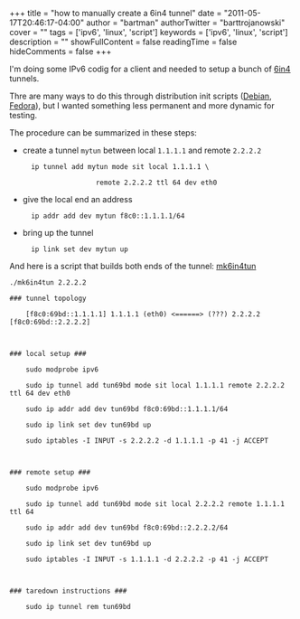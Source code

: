 +++
title = "how to manually create a 6in4 tunnel"
date = "2011-05-17T20:46:17-04:00"
author = "bartman"
authorTwitter = "barttrojanowski"
cover = ""
tags = ['ipv6', 'linux', 'script']
keywords = ['ipv6', 'linux', 'script']
description = ""
showFullContent = false
readingTime = false
hideComments = false
+++

I'm doing some IPv6 codig for a client and needed to setup a bunch of [6in4](http://en.wikipedia.org/wiki/6in4) tunnels.



Thre are many ways to do this through distribution init scripts ([Debian](http://wiki.debian.org/DebianIPv6), [Fedora](http://dice.neko-san.net/2011/03/fedora-sysconfig-for-6in4-tunnel-router/)), but I wanted something less permanent and more dynamic for testing.



The procedure can be summarized in these steps:



- create a tunnel `mytun` between local `1.1.1.1` and remote `2.2.2.2`



        ip tunnel add mytun mode sit local 1.1.1.1 \

                        remote 2.2.2.2 ttl 64 dev eth0



- give the local end an address



        ip addr add dev mytun f8c0::1.1.1.1/64



- bring up the tunnel



        ip link set dev mytun up



<!--more-->



And here is a script that builds both ends of the tunnel: [mk6in4tun](http://git.jukie.net/snippets.git/tree/mk6in4tun/mk6in4tun)



    ./mk6in4tun 2.2.2.2

    ### tunnel topology

        [f8c0:69bd::1.1.1.1] 1.1.1.1 (eth0) <======> (???) 2.2.2.2 [f8c0:69bd::2.2.2.2]



    ### local setup ###

        sudo modprobe ipv6

        sudo ip tunnel add tun69bd mode sit local 1.1.1.1 remote 2.2.2.2 ttl 64 dev eth0

        sudo ip addr add dev tun69bd f8c0:69bd::1.1.1.1/64

        sudo ip link set dev tun69bd up

        sudo iptables -I INPUT -s 2.2.2.2 -d 1.1.1.1 -p 41 -j ACCEPT



    ### remote setup ###

        sudo modprobe ipv6

        sudo ip tunnel add tun69bd mode sit local 2.2.2.2 remote 1.1.1.1 ttl 64 

        sudo ip addr add dev tun69bd f8c0:69bd::2.2.2.2/64

        sudo ip link set dev tun69bd up

        sudo iptables -I INPUT -s 1.1.1.1 -d 2.2.2.2 -p 41 -j ACCEPT



    ### taredown instructions ###

        sudo ip tunnel rem tun69bd


